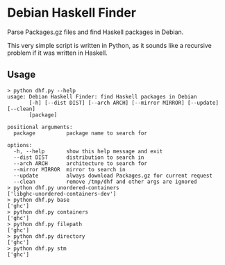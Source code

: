 # Debian Haskell Finder

Parse Packages.gz files and find Haskell packages in Debian.

This very simple script is written in Python,
as it sounds like a recursive problem if it was written in Haskell.

## Usage

```console
> python dhf.py --help
usage: Debian Haskell Finder: find Haskell packages in Debian
       [-h] [--dist DIST] [--arch ARCH] [--mirror MIRROR] [--update] [--clean]
       [package]

positional arguments:
  package          package name to search for

options:
  -h, --help       show this help message and exit
  --dist DIST      distribution to search in
  --arch ARCH      architecture to search for
  --mirror MIRROR  mirror to search in
  --update         always download Packages.gz for current request
  --clean          remove /tmp/dhf and other args are ignored
> python dhf.py unordered-containers
['libghc-unordered-containers-dev']
> python dhf.py base
['ghc']
> python dhf.py containers
['ghc']
> python dhf.py filepath
['ghc']
> python dhf.py directory
['ghc']
> python dhf.py stm
['ghc']
```
